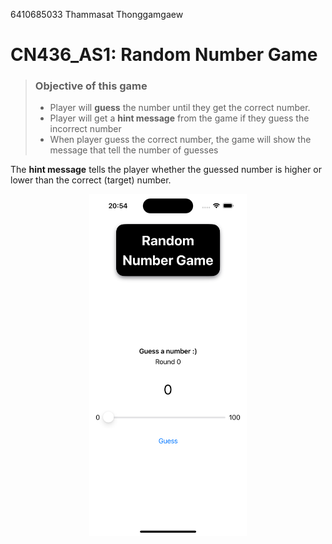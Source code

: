 6410685033 Thammasat Thonggamgaew

# CN436_AS1: Random Number Game

> ### Objective of this game
> - Player will **guess** the number until they get the correct number.
> - Player will get a **hint message** from the game if they guess the incorrect number
> - When player guess the correct number, the game will show the message that tell the number of guesses

The **hint message** tells the player whether the guessed number is higher or lower than the correct (target) number.

<center><img src="media/start.png" width=50%></center>